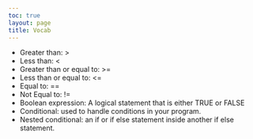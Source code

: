 ```yaml
---
toc: true
layout: page
title: Vocab
---
```


- Greater than: >
- Less than: <
- Greater than or equal to: >=
- Less than or equal to: <=
- Equal to: ==
- Not Equal to: !=
- Boolean expression: A logical statement that is either TRUE or FALSE
- Conditional: used to handle conditions in your program.
- Nested conditional: an if or if else statement inside another if else statement.